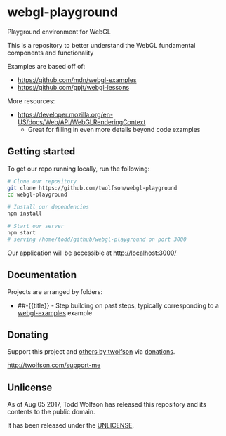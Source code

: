 # webgl-playground
Playground environment for WebGL

This is a repository to better understand the WebGL fundamental components and functionality

Examples are based off of:

- <https://github.com/mdn/webgl-examples>
- <https://github.com/gpjt/webgl-lessons>

More resources:

- <https://developer.mozilla.org/en-US/docs/Web/API/WebGLRenderingContext>
    - Great for filling in even more details beyond code examples

## Getting started
To get our repo running locally, run the following:

```bash
# Clone our repository
git clone https://github.com/twolfson/webgl-playground
cd webgl-playground

# Install our dependencies
npm install

# Start our server
npm start
# serving /home/todd/github/webgl-playground on port 3000
```

Our application will be accessible at <http://localhost:3000/>

## Documentation
Projects are arranged by folders:

- ##-{{title}} - Step building on past steps, typically corresponding to a [webgl-examples][] example

[webgl-examples]: https://github.com/mdn/webgl-examples

## Donating
Support this project and [others by twolfson][twolfson-projects] via [donations][twolfson-support-me].

<http://twolfson.com/support-me>

[twolfson-projects]: http://twolfson.com/projects
[twolfson-support-me]: http://twolfson.com/support-me

## Unlicense
As of Aug 05 2017, Todd Wolfson has released this repository and its contents to the public domain.

It has been released under the [UNLICENSE][].

[UNLICENSE]: UNLICENSE
